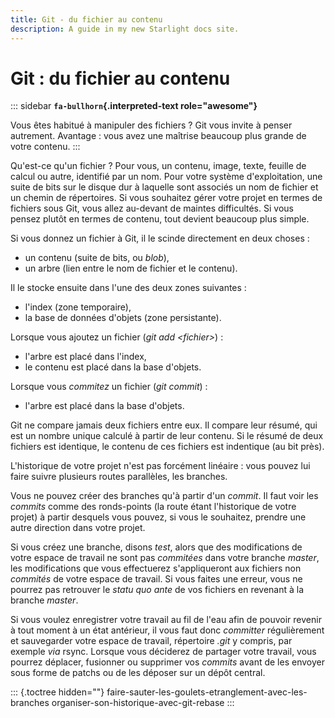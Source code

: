 ```yaml
---
title: Git - du fichier au contenu
description: A guide in my new Starlight docs site.
---
```

# Git : du fichier au contenu

::: sidebar
**`fa-bullhorn`{.interpreted-text role="awesome"}**

Vous êtes habitué à manipuler des fichiers ? Git vous invite à penser
autrement. Avantage : vous avez une maîtrise beaucoup plus grande de
votre contenu.
:::

Qu\'est-ce qu\'un fichier ? Pour vous, un contenu, image, texte, feuille
de calcul ou autre, identifié par un nom. Pour votre système
d\'exploitation, une suite de bits sur le disque dur à laquelle sont
associés un nom de fichier et un chemin de répertoires. Si vous
souhaitez gérer votre projet en termes de fichiers sous Git, vous allez
au-devant de maintes difficultés. Si vous pensez plutôt en termes de
contenu, tout devient beaucoup plus simple.

Si vous donnez un fichier à Git, il le scinde directement en deux
choses :

-   un contenu (suite de bits, ou *blob*),
-   un arbre (lien entre le nom de fichier et le contenu).

Il le stocke ensuite dans l\'une des deux zones suivantes :

-   l\'index (zone temporaire),
-   la base de données d\'objets (zone persistante).

Lorsque vous ajoutez un fichier (*git add \<fichier\>*) :

-   l\'arbre est placé dans l\'index,
-   le contenu est placé dans la base d\'objets.

Lorsque vous *commitez* un fichier (*git commit*) :

-   l\'arbre est placé dans la base d\'objets.

Git ne compare jamais deux fichiers entre eux. Il compare leur résumé,
qui est un nombre unique calculé à partir de leur contenu. Si le résumé
de deux fichiers est identique, le contenu de ces fichiers est
indentique (au bit près).

L\'historique de votre projet n\'est pas forcément linéaire : vous
pouvez lui faire suivre plusieurs routes parallèles, les branches.

Vous ne pouvez créer des branches qu\'à partir d\'un *commit*. Il faut
voir les *commits* comme des ronds-points (la route étant l\'historique
de votre projet) à partir desquels vous pouvez, si vous le souhaitez,
prendre une autre direction dans votre projet.

Si vous créez une branche, disons *test*, alors que des modifications de
votre espace de travail ne sont pas *commitées* dans votre branche
*master*, les modifications que vous effectuerez s\'appliqueront aux
fichiers non *commités* de votre espace de travail. Si vous faites une
erreur, vous ne pourrez pas retrouver le *statu quo ante* de vos
fichiers en revenant à la branche *master*.

Si vous voulez enregistrer votre travail au fil de l\'eau afin de
pouvoir revenir à tout moment à un état antérieur, il vous faut donc
*committer* régulièrement et sauvegarder votre espace de travail,
répertoire *.git* y compris, par exemple *via* rsync. Lorsque vous
déciderez de partager votre travail, vous pourrez déplacer, fusionner ou
supprimer vos *commits* avant de les envoyer sous forme de patchs ou de
les déposer sur un dépôt central.

::: {.toctree hidden=""}
faire-sauter-les-goulets-etranglement-avec-les-branches
organiser-son-historique-avec-git-rebase
:::
